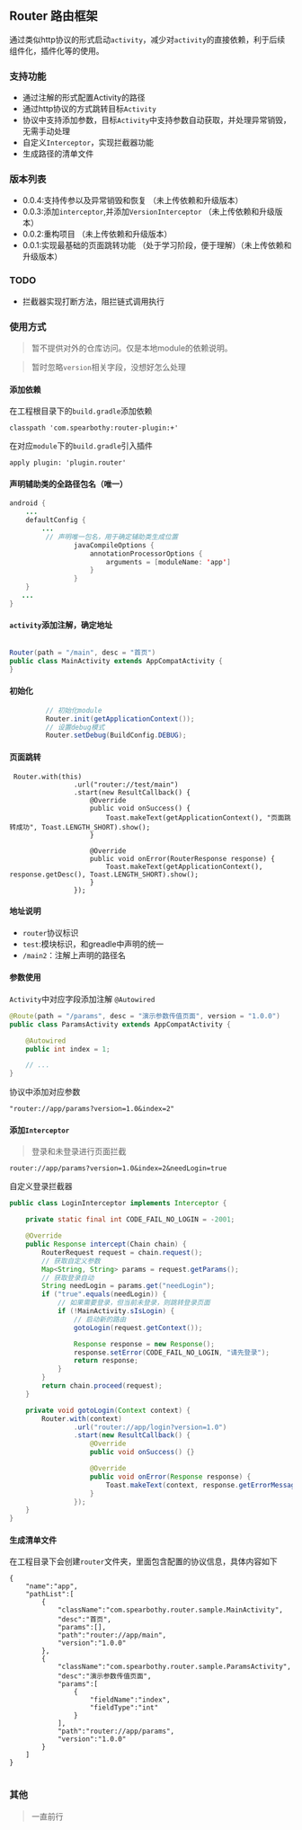 ## Router 路由框架

通过类似http协议的形式启动`activity`，减少对`activity`的直接依赖，利于后续组件化，插件化等的使用。

### 支持功能

- 通过注解的形式配置Activity的路径
- 通过http协议的方式跳转目标`Activity`
- 协议中支持添加参数，目标`Activity`中支持参数自动获取，并处理异常销毁，无需手动处理
- 自定义`Interceptor`，实现拦截器功能
- 生成路径的清单文件

### 版本列表

- 0.0.4:支持传参以及异常销毁和恢复 （未上传依赖和升级版本）
- 0.0.3:添加`interceptor`,并添加`VersionInterceptor` （未上传依赖和升级版本）
- 0.0.2:重构项目 （未上传依赖和升级版本）
- 0.0.1:实现最基础的页面跳转功能 （处于学习阶段，便于理解）（未上传依赖和升级版本）


### TODO

- 拦截器实现打断方法，阻拦链式调用执行

### 使用方式

> 暂不提供对外的仓库访问。仅是本地module的依赖说明。

> 暂时忽略`version`相关字段，没想好怎么处理


#### 添加依赖

在工程根目录下的`build.gradle`添加依赖

```
classpath 'com.spearbothy:router-plugin:+'

```

在对应`module`下的`build.gradle`引入插件

```
apply plugin: 'plugin.router'

```


#### 声明辅助类的全路径包名（唯一）

```java
android {
    ...
    defaultConfig {
        ...
         // 声明唯一包名，用于确定辅助类生成位置
                javaCompileOptions {
                    annotationProcessorOptions {
                        arguments = [moduleName: 'app']
                    }
                }
    }
   ...
}

```

#### `activity`添加注解，确定地址

```java

Router(path = "/main", desc = "首页")
public class MainActivity extends AppCompatActivity {
}
```

#### 初始化

```java
         // 初始化module
         Router.init(getApplicationContext());
         // 设置debug模式
         Router.setDebug(BuildConfig.DEBUG);
```

#### 页面跳转

```
 Router.with(this)
                .url("router://test/main")
                .start(new ResultCallback() {
                    @Override
                    public void onSuccess() {
                        Toast.makeText(getApplicationContext(), "页面跳转成功", Toast.LENGTH_SHORT).show();
                    }

                    @Override
                    public void onError(RouterResponse response) {
                        Toast.makeText(getApplicationContext(), response.getDesc(), Toast.LENGTH_SHORT).show();
                    }
                });
```

#### 地址说明

- `router`协议标识
-  `test`:模块标识，和greadle中声明的统一
- `/main2`：注解上声明的路径名


#### 参数使用


`Activity`中对应字段添加注解 `@Autowired`

```java
@Route(path = "/params", desc = "演示参数传值页面", version = "1.0.0")
public class ParamsActivity extends AppCompatActivity {

    @Autowired
    public int index = 1;

    // ...
}

```

协议中添加对应参数

```
"router://app/params?version=1.0&index=2"
```

#### 添加`Interceptor`

> 登录和未登录进行页面拦截

```
router://app/params?version=1.0&index=2&needLogin=true
```

自定义登录拦截器

```java
public class LoginInterceptor implements Interceptor {

    private static final int CODE_FAIL_NO_LOGIN = -2001;

    @Override
    public Response intercept(Chain chain) {
        RouterRequest request = chain.request();
        // 获取自定义参数
        Map<String, String> params = request.getParams();
        // 获取登录自动
        String needLogin = params.get("needLogin");
        if ("true".equals(needLogin)) {
            // 如果需要登录，但当前未登录，则跳转登录页面
            if (!MainActivity.sIsLogin) {
                // 启动新的路由
                gotoLogin(request.getContext());

                Response response = new Response();
                response.setError(CODE_FAIL_NO_LOGIN, "请先登录");
                return response;
            }
        }
        return chain.proceed(request);
    }

    private void gotoLogin(Context context) {
        Router.with(context)
                .url("router://app/login?version=1.0")
                .start(new ResultCallback() {
                    @Override
                    public void onSuccess() {}

                    @Override
                    public void onError(Response response) {
                        Toast.makeText(context, response.getErrorMessage(), Toast.LENGTH_SHORT).show();
                    }
                });
    }
}


```



#### 生成清单文件

在工程目录下会创建`router`文件夹，里面包含配置的协议信息，具体内容如下

```
{
	"name":"app",
	"pathList":[
		{
			"className":"com.spearbothy.router.sample.MainActivity",
			"desc":"首页",
			"params":[],
			"path":"router://app/main",
			"version":"1.0.0"
		},
		{
			"className":"com.spearbothy.router.sample.ParamsActivity",
			"desc":"演示参数传值页面",
			"params":[
				{
					"fieldName":"index",
					"fieldType":"int"
				}
			],
			"path":"router://app/params",
			"version":"1.0.0"
		}
	]
}


```

### 其他

> 一直前行

